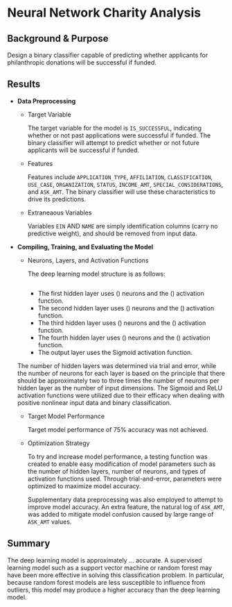 # Neural Network Charity Analysis

## Background & Purpose

Design a binary classifier capable of predicting whether applicants for philanthropic donations will be successful if funded.

## Results

- **Data Preprocessing**

  - Target Variable
  
    The target variable for the model is `IS_SUCCESSFUL`, indicating whether or not past applications were successful if funded. The binary classifier will attempt to predict whether or not future applicants will be successful if funded.
  
  - Features

    Features include `APPLICATION_TYPE`, `AFFILIATION`, `CLASSIFICATION`, `USE_CASE`, `ORGANIZATION`, `STATUS`, `INCOME_AMT`, `SPECIAL_CONSIDERATIONS`, and `ASK_AMT`. The binary classifier will use these characteristics to drive its predictions.

  - Extraneaous Variables

    Variables `EIN` AND `NAME` are simply identification columns (carry no predictive weight), and should be removed from input data.

- **Compiling, Training, and Evaluating the Model**

  - Neurons, Layers, and Activation Functions

    The deep learning model structure is as follows:
    
    <kdb> <img src="" /> </kbd>
    
    - The first hidden layer uses () neurons and the () activation function.
    - The second hidden layer uses () neurons and the () activation function.
    - The third hidden layer uses () neurons and the () activation function.
    - The fourth hidden layer uses () neurons and the () activation function.
    - The output layer uses the Sigmoid activation function.

  The number of hidden layers was determined via trial and error, while the number of neurons for each layer is based on the principle that there should be approximately two to three times the number of neurons per hidden layer as the number of input dimensions. The Sigmoid and ReLU activation functions were utilized due to their efficacy when dealing with positive nonlinear input data and binary classification.

  - Target Model Performance

    Target model performance of 75% accuracy was not achieved.

  - Optimization Strategy

    To try and increase model performance, a testing function was created to enable easy modification of model parameters such as the number of hidden layers, number of neurons, and types of activation functions used. Through trial-and-error, parameters were optimized to maximize model accuracy.
    
    Supplementary data preprocessing was also employed to attempt to improve model accuracy. An extra feature, the natural log of `ASK_AMT`, was added to mitigate model confusion caused by large range of `ASK_AMT` values.

## Summary

The deep learning model is approximately ... accurate. A supervised learning model such as a support vector machine or random forest may have been more effective in solving this classification problem. In particular, because random forest models are less susceptible to influence from outliers, this model may produce a higher accuracy than the deep learning model.
